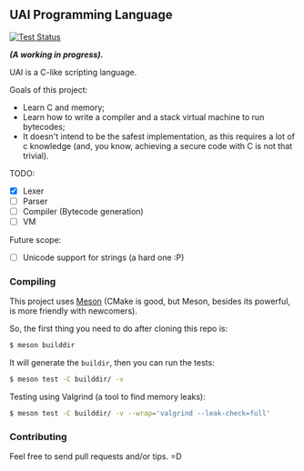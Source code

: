 ## UAI Programming Language

[![Test Status](https://github.com/KennedyTedesco/uai-lang/workflows/main/badge.svg)](https://github.com/KennedyTedesco/uai-lang/actions)

**_(A working in progress)._**

UAI is a C-like scripting language.

Goals of this project: 

- Learn C and memory;
- Learn how to write a compiler and a stack virtual machine to run bytecodes;
- It doesn't intend to be the safest implementation, as this requires a lot of c knowledge (and, you know, achieving a secure code with C is not that trivial).

TODO:

- [x] Lexer
- [ ] Parser
- [ ] Compiler (Bytecode generation)
- [ ] VM

Future scope:

- [ ] Unicode support for strings (a hard one :P)

### Compiling

This project uses [Meson](https://mesonbuild.com/Quick-guide.html) (CMake is good, but Meson, besides its powerful, is more friendly with newcomers).

So, the first thing you need to do after cloning this repo is:

```bash
$ meson builddir
```

It will generate the `buildir`, then you can run the tests:

```bash
$ meson test -C builddir/ -v 
```

Testing using Valgrind (a tool to find memory leaks):

```bash
$ meson test -C builddir/ -v --wrap='valgrind --leak-check=full'
```

### Contributing

Feel free to send pull requests and/or tips. =D
